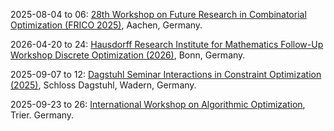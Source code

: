 2025-08-04 to 06: [28th Workshop on Future Research in Combinatorial Optimization (FRICO 2025)](https://frico.rwth-aachen.de/), Aachen, Germany.

2026-04-20 to 24: [Hausdorff Research Institute for Mathematics Follow-Up Workshop Discrete Optimization (2026)](https://www.mathematics.uni-bonn.de/him/programs/follow-up-workshops/2026_04_20), Bonn, Germany.

2025-09-07 to 12: [Dagstuhl Seminar Interactions in Constraint Optimization (2025)](https://www.dagstuhl.de/25371), Schloss Dagstuhl, Wadern, Germany.

2025-09-23 to 26: [International Workshop on Algorithmic Optimization](https://alop.uni-trier.de/event/international-workshop-on-algorithmic-optimization/), Trier. Germany.

